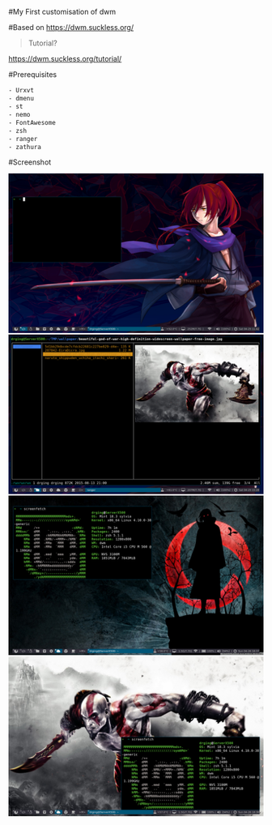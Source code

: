 #My First customisation of dwm

#Based on https://dwm.suckless.org/



> Tutorial?

https://dwm.suckless.org/tutorial/


#Prerequisites

	- Urxvt
	- dmenu
	- st
	- nemo
	- FontAwesome
	- zsh
	- ranger
	- zathura

#Screenshot

![](https://github.com/TouailabIlyass/dwm/blob/master/wallpapers/s1.png)
![](https://github.com/TouailabIlyass/dwm/blob/master/wallpapers/s2.png)
![](https://github.com/TouailabIlyass/dwm/blob/master/wallpapers/s3.png)
![](https://github.com/TouailabIlyass/dwm/blob/master/wallpapers/s4.png)
